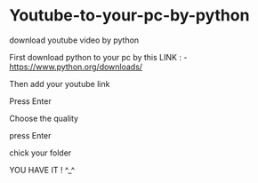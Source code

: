 # Youtube-to-your-pc-by-python
download youtube video by python 


First download python to your pc by this LINK : - https://www.python.org/downloads/

Then add your youtube link 

Press Enter 

Choose the quality 

press Enter 

chick your folder 

YOU HAVE IT ! ^_^

